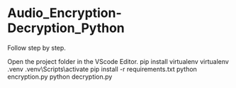 # Audio_Encryption-Decryption_Python

Follow step by step.

Open the project folder in the VScode Editor.
   pip install virtualenv
   virtualenv .venv
   .venv\Scripts\activate
   pip install -r requirements.txt
   python encryption.py
   python decryption.py
